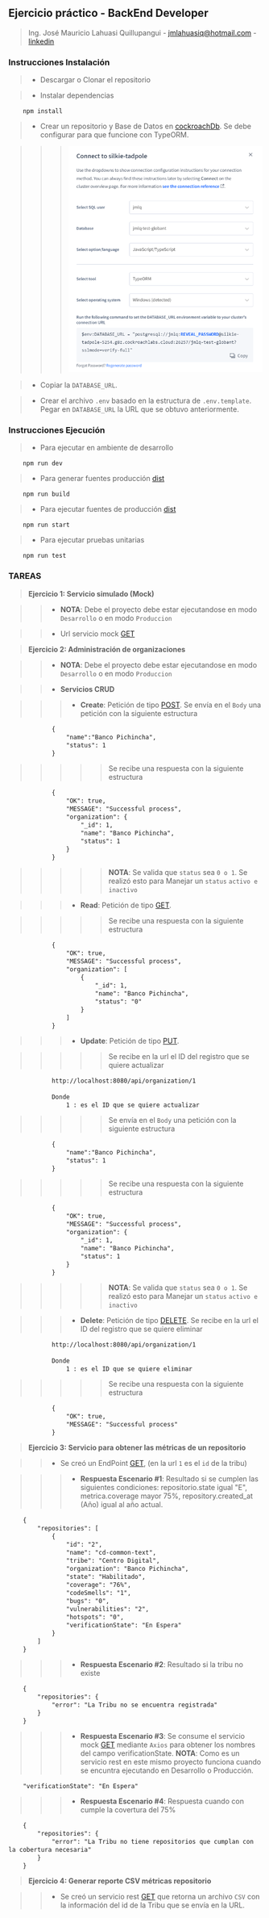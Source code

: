 ## Ejercicio práctico - BackEnd Developer

> Ing. José Mauricio Lahuasi Quillupangui - jmlahuasiq@hotmail.com - [linkedin](https://www.linkedin.com/in/jos%C3%A9-mauricio-lahuasi-quillupangui-1b660874/)

### Instrucciones Instalación

> - Descargar o Clonar el repositorio

> - Instalar dependencias

```
    npm install
```

> - Crear un repositorio y Base de Datos en [cockroachDb](https://www.cockroachlabs.com/). Se debe configurar para que funcione con TypeORM.

> > > ![](./assets/01-ConfiguracionBDD.png)

> - Copiar la `DATABASE_URL`.

> - Crear el archivo `.env` basado en la estructura de `.env.template`. Pegar en `DATABASE_URL` la URL que se obtuvo anteriormente.

### Instrucciones Ejecución

> - Para ejecutar en ambiente de desarrollo

```
    npm run dev
```

> - Para generar fuentes producción [dist](./dist/)

```
    npm run build
```

> - Para ejecutar fuentes de producción [dist](./dist/)

```
    npm run start
```

> - Para ejecutar pruebas unitarias

```
    npm run test
```

### TAREAS

> **Ejercicio 1: Servicio simulado (Mock)**

> > - **NOTA**: Debe el proyecto debe estar ejecutandose en modo `Desarrollo` o en modo `Produccion`

> > - Url servicio mock [GET](http://localhost:8080/api/mock/getall)

> **Ejercicio 2: Administración de organizaciones**

> > - **NOTA**: Debe el proyecto debe estar ejecutandose en modo `Desarrollo` o en modo `Produccion`

> > - **Servicios CRUD**

> > > - **Create**: Petición de tipo [POST](http://localhost:8080/api/organization). Se envía en el `Body` una petición con la siguiente estructura

```
            {
                "name":"Banco Pichincha",
                "status": 1
            }
```

> > > > > Se recibe una respuesta con la siguiente estructura

```
            {
                "OK": true,
                "MESSAGE": "Successful process",
                "organization": {
                    "_id": 1,
                    "name": "Banco Pichincha",
                    "status": 1
                }
            }
```

> > > > > **NOTA**: Se valida que `status` sea `0 o 1`. Se realizó esto para Manejar un `status` `activo e inactivo`

> > > - **Read**: Petición de tipo [GET](http://localhost:8080/api/organization/all).

> > > > > Se recibe una respuesta con la siguiente estructura

```
            {
                "OK": true,
                "MESSAGE": "Successful process",
                "organization": [
                    {
                        "_id": 1,
                        "name": "Banco Pichincha",
                        "status": "0"
                    }
                ]
            }
```

> > > - **Update**: Petición de tipo [PUT](http://localhost:8080/api/organization/1).

> > > > > Se recibe en la url el ID del registro que se quiere actualizar

```
            http://localhost:8080/api/organization/1

            Donde
                1 : es el ID que se quiere actualizar
```

> > > > > Se envía en el `Body` una petición con la siguiente estructura

```
            {
                "name":"Banco Pichincha",
                "status": 1
            }
```

> > > > > Se recibe una respuesta con la siguiente estructura

```
            {
                "OK": true,
                "MESSAGE": "Successful process",
                "organization": {
                    "_id": 1,
                    "name": "Banco Pichincha",
                    "status": 1
                }
            }
```

> > > > > **NOTA**: Se valida que `status` sea `0 o 1`. Se realizó esto para Manejar un `status` `activo e inactivo`

> > > - **Delete**: Petición de tipo [DELETE](http://localhost:8080/api/organization/1). Se recibe en la url el ID del registro que se quiere eliminar

```
            http://localhost:8080/api/organization/1

            Donde
                1 : es el ID que se quiere eliminar
```

> > > > > Se recibe una respuesta con la siguiente estructura

```
            {
                "OK": true,
                "MESSAGE": "Successful process"
            }
```

> **Ejercicio 3: Servicio para obtener las métricas de un repositorio**

> > - Se creó un EndPoint [GET](http://localhost:8080/api/custom/1), (en la url `1` es el `id` de la tribu)

> > > - **Respuesta Escenario #1**: Resultado si se cumplen las siguientes condiciones: repositorio.state igual "E", metrica.coverage mayor 75%, repository.created_at (Año) igual al año actual.

```
    {
        "repositories": [
            {
                "id": "2",
                "name": "cd-common-text",
                "tribe": "Centro Digital",
                "organization": "Banco Pichincha",
                "state": "Habilitado",
                "coverage": "76%",
                "codeSmells": "1",
                "bugs": "0",
                "vulnerabilities": "2",
                "hotspots": "0",
                "verificationState": "En Espera"
            }
        ]
    }

```

> > > - **Respuesta Escenario #2**: Resultado si la tribu no existe

```
    {
        "repositories": {
            "error": "La Tribu no se encuentra registrada"
        }
    }
```

> > > - **Respuesta Escenario #3**: Se consume el servicio mock [GET](http://localhost:8080/api/mock/getall) mediante `Axios` para obtener los nombres del campo verificationState. **NOTA**: Como es un servicio rest en este mismo proyecto funciona cuando se encuntra ejecutando en Desarrollo o Producción.

```
    "verificationState": "En Espera"
```

> > > - **Respuesta Escenario #4**: Respuesta cuando con cumple la covertura del 75%

```
    {
        "repositories": {
            "error": "La Tribu no tiene repositorios que cumplan con la cobertura necesaria"
        }
    }
```

> **Ejercicio 4: Generar reporte CSV métricas repositorio**

> > - Se creó un servicio rest [GET](http://localhost:8080/api/custom/csv/1) que retorna un archivo `CSV` con la información del id de la Tribu que se envía en la URL.
